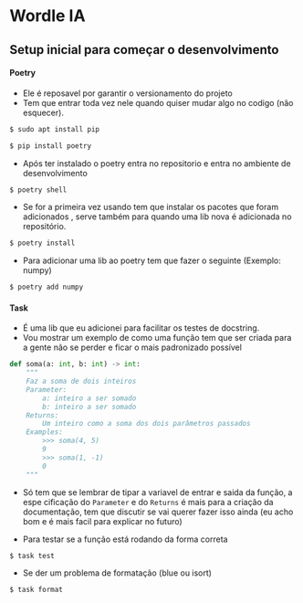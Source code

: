# Wordle IA

## Setup inicial para começar o desenvolvimento
#### Poetry
- Ele é reposavel por garantir o versionamento do projeto
- Tem que entrar toda vez nele quando quiser mudar algo no codigo (não esquecer).
```bash
$ sudo apt install pip
```
```bash
$ pip install poetry
```
- Após ter instalado o poetry entra no repositorio e entra no ambiente de
desenvolvimento
```bash
$ poetry shell
```
- Se for a primeira vez usando tem que instalar os pacotes que foram adicionados
, serve também para quando uma lib nova é adicionada no repositório.
```bash
$ poetry install
```
- Para adicionar uma lib ao poetry tem que fazer o seguinte (Exemplo: numpy)
```bash 
$ poetry add numpy
```

#### Task
- É uma lib que eu adicionei para facilitar os testes de docstring. 
- Vou mostrar um exemplo de como uma função tem que ser criada para a gente não
se perder e ficar o mais padronizado possível
```py
def soma(a: int, b: int) -> int:
    """
    Faz a soma de dois inteiros 
    Parameter:
        a: inteiro a ser somado
        b: inteiro a ser somado
    Returns:
        Um inteiro como a soma dos dois parâmetros passados
    Examples:
        >>> soma(4, 5)
        9
        >>> soma(1, -1)
        0
    """
```
- Só tem que se lembrar de tipar a variavel de entrar e saida da função, a espe
cificação do `Parameter` e do `Returns` é mais para a criação da documentação, 
tem que discutir se vai querer fazer isso ainda (eu acho bom e é mais facil para
explicar no futuro)

- Para testar se a função está rodando da forma correta
```bash
$ task test
```

- Se der um problema de formatação (blue ou isort)
```bash
$ task format
```

